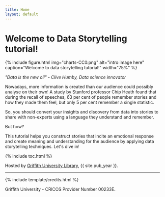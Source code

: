 ```yaml
---
title: Home
layout: default
---
```


# Welcome to Data Storytelling tutorial!
{% include figure.html img="charts-CC0.png" alt="intro image here" caption="Welcome to data storytelling tutorial!" width="75%" %}

*"Data is the new oil" - Clive Humby, Data science innovator*

Nowadays, more information is created than our audience could possibly analyse on their own! A study by Stanford professor Chip Heath found that during the recall of speeches, 63 per cent of people remember stories and how they made them feel, but only 5 per cent remember a single statistic. 

So, you should convert your insights and discovery from data into stories to share with non-experts using a language they understand and remember. 

But how?

This tutorial helps you construct stories that incite an emotional response and create meaning and understanding for the audience by applying data storytelling techniques. Let's dive in!

{% include toc.html %}

Hosted by [Griffith University Library](https://www.griffith.edu.au/library), {{ site.pub_year }}.

------

{% include template/credits.html %}

Griffith University - CRICOS Provider Number 00233E.
